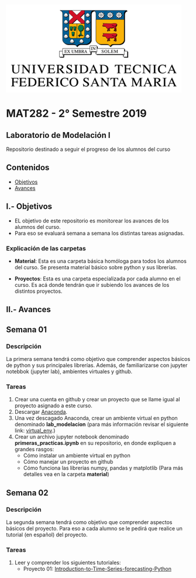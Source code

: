<img src="material/images/usm.png" width="480" height="240" align="center"/>

# MAT282 - 2° Semestre 2019
## Laboratorio de Modelación l

Repositorio destinado a seguir el progreso de los alumnos del curso


## Contenidos

* [Objetivos](#objetivos)
* [Avances ](#avances)

<a id='objetivos'></a>
## I.- Objetivos

* EL objetivo de este repositorio es monitorear los avances de los alumnos del curso. 
* Para eso se evaluará semana a semana los distintas tareas asignadas.

### Explicación de las carpetas

* **Material**: Esta es una carpeta básica homóloga para todos los alumnos del curso. Se presenta material básico sobre python y sus librerías.

* **Proyectos**: Esta es una carpeta especializada por cada alumno en el curso. Es acá donde tendrán que ir subiendo los avances de los distintos proyectos. 
<a id='avances'></a>

## II.- Avances

## Semana 01

### Descripción
La primera semana tendrá como objetivo que comprender aspectos básicos de python y sus principales librerías. Además, de familiarizarse con jupyter notebbok (jupyter lab), ambientes virtuales y github.

### Tareas

1. Crear una cuenta en github  y crear un proyecto que se llame igual al proyecto asignado a este curso.
2. Descargar [Anaconda](https://www.anaconda.com/distribution/).
3. Una vez descagado Anaconda, crear un ambiente virtual en python denominado **lab_modelacion** (para más información revisar el siguiente link:  [virtual_env](https://packaging.python.org/guides/installing-using-pip-and-virtual-environments/
).)
4. Crear un archivo jupyter notebook denominado **primeras_practicas.ipynb** en su repositorio, en donde expliquen a grandes rasgos:
    * Cómo instalar un ambiente virtual en python
    * Cómo manejar un proyecto en github
    * Cómo funciona las librerias  numpy, pandas y matplotlib (Para más detalles vea en la carpeta **material**)


## Semana 02

### Descripción
La segunda semana tendrá como objetivo que comprender aspectos básicos del proyecto. Para eso a cada alumno se le pedirá que realice un tutorial (en español) del proyecto.


### Tareas

1. Leer y comprender los siguientes tutoriales:
   * Proyecto 01: [Introduction-to-Time-Series-forecasting-Python](https://github.com/advaitsave/Introduction-to-Time-Series-forecasting-Python/blob/master/Time%20Series%20in%20Python.ipynb)
